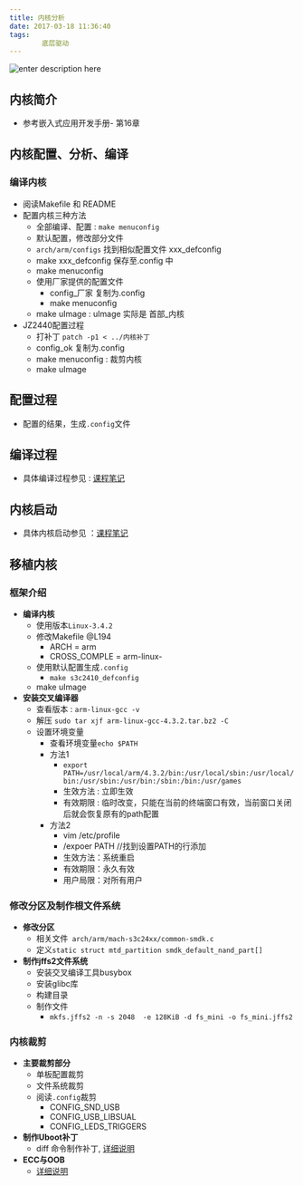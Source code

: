 ```yaml
---
title: 内核分析
date: 2017-03-18 11:36:40
tags:
        底层驱动
---
```

![enter description here][1]

<!-- more -->

## 内核简介

 - 参考嵌入式应用开发手册- 第16章

## 内核配置、分析、编译

### 编译内核
  - 阅读Makefile 和 README 
  - 配置内核三种方法
    - 全部编译、配置 : `make menuconfig`
    -  默认配置，修改部分文件
      - `arch/arm/configs` 找到相似配置文件 xxx_defconfig 
      - make xxx_defconfig 保存至.config 中
      - make menuconfig 
     - 使用厂家提供的配置文件
       - config_厂家 复制为.config 
       -  make menuconfig 
     - make uImage : uImage 实际是 首部_内核  
   - JZ2440配置过程 
     - 打补丁 `patch -p1 < ../内核补丁`
     - config_ok 复制为.config 
     - make menuconfig : 裁剪内核
     - make uImage  
      
## 配置过程
  - 配置的结果，生成`.config`文件

## 编译过程
  - 具体编译过程参见 : [课程笔记][2]

## 内核启动
  - 具体内核启动参见 ：[课程笔记][3]

## 移植内核

### 框架介绍
  - **编译内核**
    - 使用版本`Linux-3.4.2`
    - 修改Makefile @L194
      - ARCH = arm
      - CROSS_COMPLE = arm-linux-
    - 使用默认配置生成`.config`
      - `make s3c2410_defconfig`
    - make uImage    
  - **安装交叉编译器**
    - 查看版本 : `arm-linux-gcc -v` 
    - 解压 `sudo tar xjf arm-linux-gcc-4.3.2.tar.bz2 -C`
    - 设置环境变量
      - 查看环境变量`echo $PATH`
      - 方法1 
        - `export PATH=/usr/local/arm/4.3.2/bin:/usr/local/sbin:/usr/local/bin:/usr/sbin:/usr/bin:/sbin:/bin:/usr/games` 
        - 生效方法 : 立即生效
        - 有效期限 : 临时改变，只能在当前的终端窗口有效，当前窗口关闭后就会恢复原有的path配置  
      - 方法2
        - vim /etc/profile 
        - /expoer PATH //找到设置PATH的行添加
        - 生效方法：系统重启  
        - 有效期限：永久有效
        - 用户局限：对所有用户

### 修改分区及制作根文件系统
  - **修改分区**
    - 相关文件` arch/arm/mach-s3c24xx/common-smdk.c` 
    - 定义`static struct mtd_partition smdk_default_nand_part[]`
  - **制作jffs2文件系统** 
    - 安装交叉编译工具busybox 
    - 安装glibc库
    - 构建目录
    - 制作文件
      - `mkfs.jffs2 -n -s 2048  -e 128KiB -d fs_mini -o fs_mini.jffs2` 

### 内核裁剪
  - **主要裁剪部分**
    - 单板配置裁剪
    - 文件系统裁剪
    - 阅读`.config`裁剪
    	- CONFIG_SND_USB
    	- CONFIG_USB_LIBSUAL
    	- CONFIG_LEDS_TRIGGERS
   - **制作Uboot补丁**
     - diff 命令制作补丁, [详细说明][4]  
   - **ECC与OOB**   
     - [详细说明][5] 


  [1]: http://oimqf80rv.bkt.clouddn.com/1489821379782.jpg "内核分析-0.jpg"
  [2]: http://pan.baidu.com/s/1slPfXKT
  [3]: http://pan.baidu.com/s/1nvjWCYX
  [4]: http://blog.csdn.net/zqixiao_09/article/details/51834791
  [5]: http://blog.csdn.net/zqixiao_09/article/details/51834791
